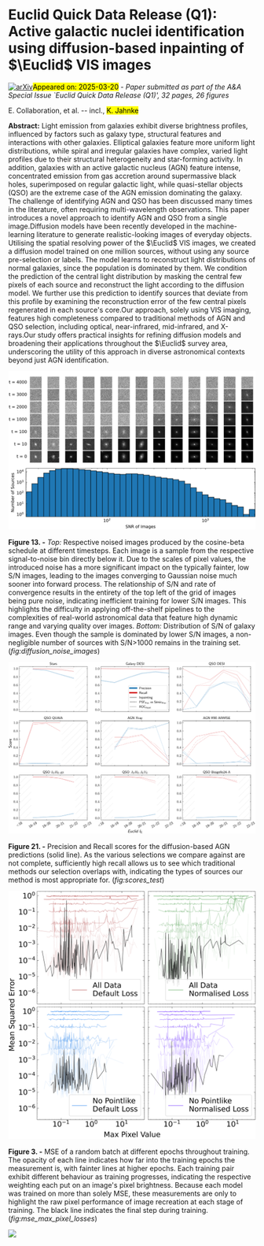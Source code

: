 <div class="macros" style="visibility:hidden;">
$\newcommand{\ensuremath}{}$
$\newcommand{\xspace}{}$
$\newcommand{\object}[1]{\texttt{#1}}$
$\newcommand{\farcs}{{.}''}$
$\newcommand{\farcm}{{.}'}$
$\newcommand{\arcsec}{''}$
$\newcommand{\arcmin}{'}$
$\newcommand{\ion}[2]{#1#2}$
$\newcommand{\textsc}[1]{\textrm{#1}}$
$\newcommand{\hl}[1]{\textrm{#1}}$
$\newcommand{\footnote}[1]{}$
$\newcommand{\orcid}[1]{\orcidlink{#1}}$
$\newcommand{\creflastconjunction}{, and }$</div>



<div id="title">

# Euclid Quick Data Release (Q1): Active galactic nuclei identification using diffusion-based inpainting of $\Euclid$ VIS images

</div>
<div id="comments">

[![arXiv](https://img.shields.io/badge/arXiv-2503.15321-b31b1b.svg)](https://arxiv.org/abs/2503.15321)<mark>Appeared on: 2025-03-20</mark> -  _Paper submitted as part of the A&A Special Issue `Euclid Quick Data Release (Q1)', 32 pages, 26 figures_

</div>
<div id="authors">

E. Collaboration, et al. -- incl., <mark>K. Jahnke</mark>

</div>
<div id="abstract">

**Abstract:** Light emission from galaxies exhibit diverse brightness profiles, influenced by factors such as galaxy type, structural features and interactions with other galaxies. Elliptical galaxies feature more uniform light distributions, while spiral and irregular galaxies have complex, varied light profiles due to their structural heterogeneity and star-forming activity. In addition, galaxies with an active galactic nucleus (AGN) feature intense, concentrated emission from gas accretion around supermassive black holes, superimposed on regular galactic light, while quasi-stellar objects (QSO) are the extreme case of the AGN emission dominating the galaxy. The challenge of identifying AGN and QSO has been discussed many times in the literature, often requiring multi-wavelength observations. This paper introduces a novel approach to identify AGN and QSO from a single image.Diffusion models have been recently developed in the machine-learning literature to generate realistic-looking images of everyday objects. Utilising the spatial resolving power of the $\Euclid$ VIS images, we created a diffusion model trained on one million sources, without using any source pre-selection or labels. The model learns to reconstruct light distributions of normal galaxies, since the population is dominated by them. We condition the prediction of the central light distribution by masking the central few pixels of each source and reconstruct the light according to the diffusion model. We further use this prediction to identify sources that deviate from this profile by examining the reconstruction error of the few central pixels regenerated in each source's core.Our approach, solely using VIS imaging, features high completeness compared to traditional methods of AGN and QSO selection, including optical, near-infrared, mid-infrared, and X-rays.Our study offers practical insights for refining diffusion models and broadening their applications throughout the $\Euclid$ survey area, underscoring the utility of this approach in diverse astronomical contexts beyond just AGN identification.

</div>

<div id="div_fig1">

<img src="tmp_2503.15321/./Figures/diffusion_noise_images.png" alt="Fig13" width="100%"/>

**Figure 13. -** _Top:_ Respective noised images produced by the cosine-beta schedule at different timesteps. Each image is a sample from the respective signal-to-noise bin directly below it. Due to the scales of pixel values, the introduced noise has a more significant impact on the typically fainter, low S/N images, leading to the images converging to Gaussian noise much sooner into forward process. The relationship of S/N and rate of convergence results in the entirety of the top left of the grid of images being pure noise, indicating inefficient training for lower S/N images. This highlights the difficulty in applying off-the-shelf pipelines to the complexities of real-world astronomical data that feature high dynamic range and varying quality over images. _Bottom:_ Distribution of S/N of galaxy images. Even though the sample is dominated by lower S/N images, a non-negligible number of sources with S/N>1000 remains in the training set. (*fig:diffusion_noise_images*)

</div>
<div id="div_fig2">

<img src="tmp_2503.15321/./Figures/scores_all_preds_5_60_3_all_test.png" alt="Fig21" width="100%"/>

**Figure 21. -** Precision and Recall scores for the diffusion-based AGN predictions (solid line). As the various selections we compare against are not complete, sufficiently high recall allows us to see which traditional methods our selection overlaps with, indicating the types of sources our method is most appropriate for.  (*fig:scores_test*)

</div>
<div id="div_fig3">

<img src="tmp_2503.15321/./Figures/mse_max_pixel_model_losses.png" alt="Fig3" width="100%"/>

**Figure 3. -** MSE of a random batch at different epochs throughout training. The opacity of each line indicates how far into the training epochs the measurement is, with fainter lines at higher epochs. Each training pair exhibit different behaviour as training progresses, indicating the respective weighting each put on an image's pixel brightness. Because each model was trained on more than solely MSE, these measurements are only to highlight the raw pixel performance of image recreation at each stage of training. The black line indicates the final step during training. (*fig:mse_max_pixel_losses*)

</div><div id="qrcode"><img src=https://api.qrserver.com/v1/create-qr-code/?size=100x100&data="https://arxiv.org/abs/2503.15321"></div>